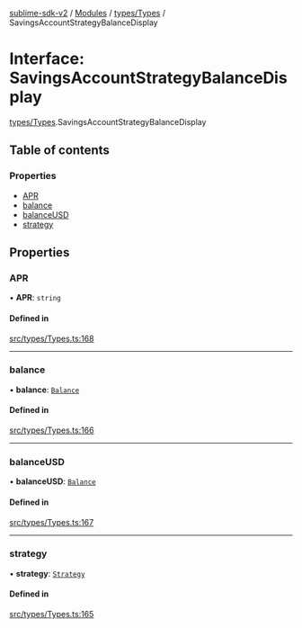 [sublime-sdk-v2](../README.md) / [Modules](../modules.md) / [types/Types](../modules/types_Types.md) / SavingsAccountStrategyBalanceDisplay

# Interface: SavingsAccountStrategyBalanceDisplay

[types/Types](../modules/types_Types.md).SavingsAccountStrategyBalanceDisplay

## Table of contents

### Properties

- [APR](types_Types.SavingsAccountStrategyBalanceDisplay.md#apr)
- [balance](types_Types.SavingsAccountStrategyBalanceDisplay.md#balance)
- [balanceUSD](types_Types.SavingsAccountStrategyBalanceDisplay.md#balanceusd)
- [strategy](types_Types.SavingsAccountStrategyBalanceDisplay.md#strategy)

## Properties

### APR

• **APR**: `string`

#### Defined in

[src/types/Types.ts:168](https://github.com/sublime-finance/sublime-sdk/blob/cbfce7e/src/types/Types.ts#L168)

___

### balance

• **balance**: [`Balance`](types_Types.Balance.md)

#### Defined in

[src/types/Types.ts:166](https://github.com/sublime-finance/sublime-sdk/blob/cbfce7e/src/types/Types.ts#L166)

___

### balanceUSD

• **balanceUSD**: [`Balance`](types_Types.Balance.md)

#### Defined in

[src/types/Types.ts:167](https://github.com/sublime-finance/sublime-sdk/blob/cbfce7e/src/types/Types.ts#L167)

___

### strategy

• **strategy**: [`Strategy`](types_Types.Strategy.md)

#### Defined in

[src/types/Types.ts:165](https://github.com/sublime-finance/sublime-sdk/blob/cbfce7e/src/types/Types.ts#L165)
